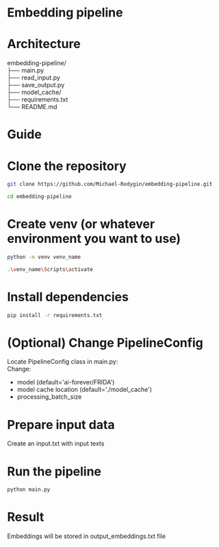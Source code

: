 # Embedding pipeline

# Architecture
embedding-pipeline/<br>
├── main.py                     <br>
├── read_input.py               <br> 
├── save_output.py              <br>
├── model_cache/                <br>
├── requirements.txt            <br>
└── README.md                 

# Guide

# Clone the repository
```bash
git clone https://github.com/Michael-Rodygin/embedding-pipeline.git
```
```bash
cd embedding-pipeline
```

# Create venv (or whatever environment you want to use)<br>
```bash
python -m venv venv_name
```
```bash
.\venv_name\Scripts\activate
```

# Install dependencies
```bash
pip install -r requirements.txt
```

# (Optional) Change PipelineConfig
Locate PipelineConfig class in main.py:<br>
Change:<br>
- model (default='ai-forever/FRIDA')<br>
- model cache location (default='./model_cache')<br>
- processing_batch_size <br>

# Prepare input data 
Create an input.txt with input texts

# Run the pipeline
```bash
python main.py
```

# Result
Embeddings will be stored in output_embeddings.txt file
